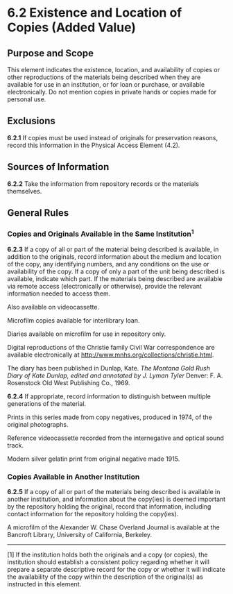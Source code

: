 # 6.2 Existence and Location of Copies (Added Value)

## Purpose and Scope

This element indicates the existence, location, and availability of copies or other reproductions of the materials being described when they are available for use in an institution, or for loan or purchase, or available electronically. Do not mention copies in private hands or copies made for personal use.

## Exclusions

**6.2.1** If copies must be used instead of originals for preservation reasons, record this information in the Physical Access Element (4.2).

## Sources of Information

**6.2.2** Take the information from repository records or the materials themselves.

## General Rules

### Copies and Originals Available in the Same Institution<sup>1</sup>

**6.2.3** If a copy of all or part of the material being described is available, in addition to the originals, record information about the medium and location of the copy, any identifying numbers, and any conditions on the use or availability of the copy. If a copy of only a part of the unit being described is available, indicate which part. If the materials being described are available via remote access (electronically or otherwise), provide the relevant information needed to access them.

Also available on videocassette.

Microfilm copies available for interlibrary loan.

Diaries available on microfilm for use in repository only.

Digital reproductions of the Christie family Civil War correspondence are available electronically at http://www.mnhs.org/collections/christie.html.

The diary has been published in Dunlap, Kate. _The Montana Gold Rush Diary of Kate Dunlap, edited and annotated by J. Lyman Tyler_ Denver: F. A. Rosenstock Old West Publishing Co., 1969.

**6.2.4** If appropriate, record information to distinguish between multiple generations of the material.

Prints in this series made from copy negatives, produced in 1974, of the original photographs.

Reference videocassette recorded from the internegative and optical sound track.

Modern silver gelatin print from original negative made 1915.

### Copies Available in Another Institution

**6.2.5** If a copy of all or part of the materials being described is available in another institution, and information about the copy(ies) is deemed important by the repository holding the original, record that information, including contact information for the repository holding the copy(ies).

A microfilm of the Alexander W. Chase Overland Journal is available at the Bancroft Library, University of California, Berkeley.

<div>  

* * *

<div>

[1] If the institution holds both the originals and a copy (or copies), the institution should establish a consistent policy regarding whether it will prepare a separate descriptive record for the copy or whether it will indicate the availability of the copy within the description of the original(s) as instructed in this element.

</div>

</div>
